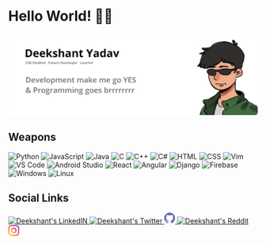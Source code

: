 # Hello World! 🖐🏼

![Header](header.png)

## Weapons

<p align="left">
<img src="https://img.shields.io/badge/Python-Language-informational?style=flat&logo=python&logoColor=white&color=002855" alt="Python"/>
<img src="https://img.shields.io/badge/JavaScript-Language-informational?style=flat&logo=javascript&logoColor=white&color=002855" alt="JavaScript"/>
<img src="https://img.shields.io/badge/Java-Language-informational?style=flat&logo=java&logoColor=white&color=002855" alt="Java"/>
<img src="https://img.shields.io/badge/C-Language-informational?style=flat&logo=c&logoColor=white&color=002855" alt="C"/>
<img src="https://img.shields.io/badge/C++-Language-002855.svg?style=flat&logo=c%2B%2B" alt="C++"/>
<img src="https://img.shields.io/badge/CSharp-Language-002855.svg?style=flat&logo=c%2B%2B" alt="C#"/>
<img src="https://img.shields.io/badge/HTML-Language-informational?style=flat&logo=html5&logoColor=white&color=002855" alt="HTML"/>
<img src="https://img.shields.io/badge/CSS-Language-informational?style=flat&logo=css3&logoColor=white&color=002855" alt="CSS"/>
<img src="https://img.shields.io/badge/Vim-IDE-informational?style=flat&logo=vim&logoColor=white&color=023e7d" alt="Vim"/>
<img src="https://img.shields.io/badge/VSCode-IDE-informational?style=flat&logo=visual-studio-code&logoColor=white&color=023e7d" alt="VS Code"/>
<img src="https://img.shields.io/badge/AndroidStudio-IDE-informational?style=androidstudio&logo=android&logoColor=white&color=023e7d" alt="Android Studio"/>
<img src="https://img.shields.io/badge/React-Tool-informational?style=flat&logo=react&logoColor=white&color=0353a4" alt="React"/>
<img src="https://img.shields.io/badge/Angular-Tool-informational?style=flat&logo=angular&logoColor=white&color=0353a4" alt="Angular"/>
<img src="https://img.shields.io/badge/Django-Tool-informational?style=flat&logo=django&logoColor=white&color=0353a4" alt="Django"/>
<img src="https://img.shields.io/badge/Firebase-Tool-informational?style=flat&logo=firebase&logoColor=white&color=0353a4" alt="Firebase"/>
<img src="https://img.shields.io/badge/Windows-OS-informational?style=flat&logo=windows&logoColor=white&color=0466c8" alt="Windows"/>
<img src="https://img.shields.io/badge/KaliLinux-OS-informational?style=flat&logo=linux&logoColor=white&color=0466c8" alt="Linux"/>
</p>

## Social Links

<p align="left">
<a href="https://www.linkedin.com/in/d33kshant/">
  <img alt="Deekshant's LinkedIN" width="22px" src="https://raw.githubusercontent.com/peterthehan/peterthehan/master/assets/linkedin.svg" />
</a>
<a href="https://twitter.com/d33kshant">
  <img alt="Deekshant's Twitter" width="22px" src="https://raw.githubusercontent.com/peterthehan/peterthehan/master/assets/twitter.svg" />
</a>
<a href="https://github.com/d33kshant">
  <img alt="Deekshant's GitHub" width="22px" src="github.png" />
</a>
</a>
<a href="https://reddit.com/u/d33kshant">
  <img alt="Deekshant's Reddit" width="22px" src="https://raw.githubusercontent.com/peterthehan/peterthehan/master/assets/reddit.svg" />
</a>
<a href="https://www.instagram.com/d33kshant/">
  <img alt="Deekshant's Instagram" width="22px" src="instagram.png" />
</a>
</p>
